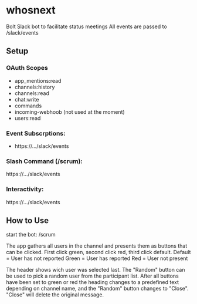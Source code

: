 # whosnext

Bolt Slack bot to facilitate status meetings
All events are passed to /slack/events

## Setup
### OAuth Scopes
* app_mentions:read
* channels:history
* channels:read
* chat:write
* commands
* incoming-webhoob (not used at the moment)
* users:read

### Event Subscrptions: 
* https://.../slack/events
### Slash Command (/scrum): 
https://.../slack/events
### Interactivity: 
https://.../slack/events

## How to Use
start the bot: /scrum

The app gathers all users in the channel and presents them as buttons that can be clicked.
First click green, second click red, third click default.
Default = User has not reported
Green = User has reported
Red = User not present

The header shows wich user was selected last.
The "Random" button can be used to pick a random user from the participant list.
After all buttons have been set to green or red the heading changes to a predefined text depending on channel name, and the "Random" button changes to "Close". "Close" will delete the original message.





